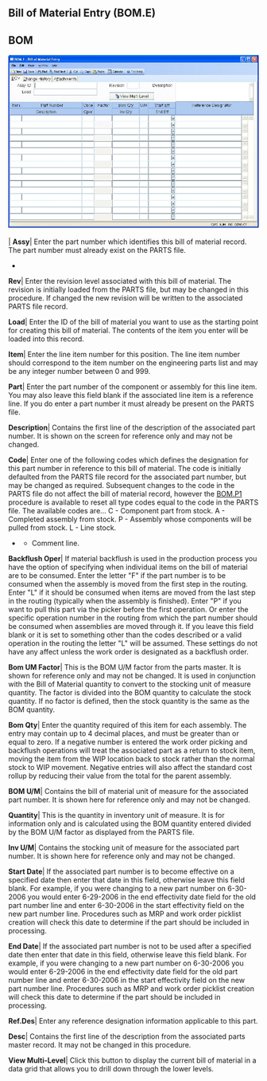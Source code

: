 ## Bill of Material Entry (BOM.E)
<PageHeader />

## BOM

![](./BOM-E-1.jpg)

| **Assy**|  Enter the part number which identifies this bill of material
record. The part number must already exist on the PARTS file.

-  
**Rev**|  Enter the revision level associated with this bill of material. The
revision is initially loaded from the PARTS file, but may be changed in this
procedure. If changed the new revision will be written to the associated PARTS
file record.

**Load**|  Enter the ID of the bill of material you want to use as the
starting point for creating this bill of material. The contents of the item
you enter will be loaded into this record.

**Item**|  Enter the line item number for this position. The line item number
should correspond to the item number on the engineering parts list and may be
any integer number between 0 and 999.

**Part**|  Enter the part number of the component or assembly for this line
item. You may also leave this field blank if the associated line item is a
reference line. If you do enter a part number it must already be present on
the PARTS file.

**Description**|  Contains the first line of the description of the associated
part number. It is shown on the screen for reference only and may not be
changed.

**Code**|  Enter one of the following codes which defines the designation for
this part number in reference to this bill of material. The code is initially
defaulted from the PARTS file record for the associated part number, but may
be changed as required. Subsequent changes to the code in the PARTS file do
not affect the bill of material record, however the [BOM.P1](../BOM-P1/README.md)
procedure is available to reset all type codes equal to the code in the PARTS
file. The available codes are...
C - Component part from stock.
A - Completed assembly from stock.
P - Assembly whose components will be pulled
from stock.
L - Line stock.
* - Comment line.

**Backflush Oper**|  If material backflush is used in the production process
you have the option of specifying when individual items on the bill of
material are to be consumed. Enter the letter "F" if the part number is to be
consumed when the assembly is moved from the first step in the routing. Enter
"L" if it should be consumed when items are moved from the last step in the
routing (typically when the assembly is finished). Enter "P" if you want to
pull this part via the picker before the first operation. Or enter the
specific operation number in the routing from which the part number should be
consumed when assemblies are moved through it. If you leave this field blank
or it is set to something other than the codes described or a valid operation
in the routing the letter "L" will be assumed. These settings do not have any
affect unless the work order is designated as a backflush order.

**Bom UM Factor**|  This is the BOM U/M factor from the parts master. It is
shown for reference only and may not be changed. It is used in conjunction
with the Bill of Material quantity to convert to the stocking unit of measure
quantity. The factor is divided into the BOM quantity to calculate the stock
quantity. If no factor is defined, then the stock quantity is the same as the
BOM quantity.

**Bom Qty**|  Enter the quantity required of this item for each assembly. The
entry may contain up to 4 decimal places, and must be greater than or equal to
zero. If a negative number is entered the work order picking and backflush
operations will treat the associated part as a return to stock item, moving
the item from the WIP location back to stock rather than the normal stock to
WIP movement. Negative entries will also affect the standard cost rollup by
reducing their value from the total for the parent assembly.

**BOM U/M**|  Contains the bill of material unit of measure for the associated
part number. It is shown here for reference only and may not be changed.

**Quantity**|  This is the quantity in inventory unit of measure. It is for
information only and is calculated using the BOM quantity entered divided by
the BOM U/M factor as displayed from the PARTS file.

**Inv U/M**|  Contains the stocking unit of measure for the associated part
number. It is shown here for reference only and may not be changed.

**Start Date**|  If the associated part number is to become effective on a
specified date then enter that date in this field, otherwise leave this field
blank. For example, if you were changing to a new part number on 6-30-2006 you
would enter 6-29-2006 in the end effectivity date field for the old part
number line and enter 6-30-2006 in the start effectivity field on the new part
number line. Procedures such as MRP and work order picklist creation will
check this date to determine if the part should be included in processing.

**End Date**|  If the associated part number is not to be used after a
specified date then enter that date in this field, otherwise leave this field
blank. For example, if you were changing to a new part number on 6-30-2006 you
would enter 6-29-2006 in the end effectivity date field for the old part
number line and enter 6-30-2006 in the start effectivity field on the new part
number line. Procedures such as MRP and work order picklist creation will
check this date to determine if the part should be included in processing.

**Ref.Des**|  Enter any reference designation information applicable to this
part.

**Desc**|  Contains the first line of the description from the associated
parts master record. It may not be changed in this procedure.

**View Multi-Level**|  Click this button to display the current bill of
material in a data grid that allows you to drill down through the lower
levels.


<badge text= "Version 8.10.57 " vertical="middle" />

<PageFooter />
